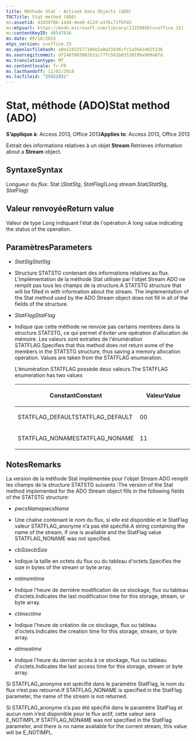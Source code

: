 ```yaml
---
title: Méthode Stat - ActiveX Data Objects (ADO)
TOCTitle: Stat method (ADO)
ms:assetid: d3d3976b-14d4-dee0-412d-a37bc72fbfd3
ms:mtpsurl: https://msdn.microsoft.com/library/JJ250056(v=office.15)
ms:contentKeyID: 48547916
ms.date: 09/18/2015
mtps_version: v=office.15
ms.openlocfilehash: a8e1193257710eb2a0a23436cfc1a36424025136
ms.sourcegitcommit: d7248f803002b31cf7fc561b03530199a9b0a8fd
ms.translationtype: MT
ms.contentlocale: fr-FR
ms.lasthandoff: 11/02/2018
ms.locfileid: "25922831"
---
```

# <a name="stat-method-ado"></a><span data-ttu-id="98b99-102">Stat, méthode (ADO)</span><span class="sxs-lookup"><span data-stu-id="98b99-102">Stat method (ADO)</span></span>


<span data-ttu-id="98b99-103">**S’applique à**: Access 2013, Office 2013</span><span class="sxs-lookup"><span data-stu-id="98b99-103">**Applies to**: Access 2013, Office 2013</span></span>

<span data-ttu-id="98b99-104">Extrait des informations relatives à un objet **Stream**.</span><span class="sxs-lookup"><span data-stu-id="98b99-104">Retrieves information about a **Stream** object.</span></span>

## <a name="syntax"></a><span data-ttu-id="98b99-105">Syntaxe</span><span class="sxs-lookup"><span data-stu-id="98b99-105">Syntax</span></span>

<span data-ttu-id="98b99-106">Longueur du *flux*. Stat (*StatStg*, *StatFlag*)</span><span class="sxs-lookup"><span data-stu-id="98b99-106">Long *stream*.Stat(*StatStg*, *StatFlag*)</span></span>

## <a name="return-value"></a><span data-ttu-id="98b99-107">Valeur renvoyée</span><span class="sxs-lookup"><span data-stu-id="98b99-107">Return value</span></span>

<span data-ttu-id="98b99-108">Valeur de type Long indiquant l'état de l'opération.</span><span class="sxs-lookup"><span data-stu-id="98b99-108">A long value indicating the status of the operation.</span></span>

## <a name="parameters"></a><span data-ttu-id="98b99-109">Paramètres</span><span class="sxs-lookup"><span data-stu-id="98b99-109">Parameters</span></span>

  - <span data-ttu-id="98b99-110">*StatStg*</span><span class="sxs-lookup"><span data-stu-id="98b99-110">*StatStg*</span></span>

  - <span data-ttu-id="98b99-p101">Structure STATSTG contenant des informations relatives au flux. L'implémentation de la méthode Stat utilisée par l'objet Stream ADO ne remplit pas tous les champs de la structure.</span><span class="sxs-lookup"><span data-stu-id="98b99-p101">A STATSTG structure that will be filled in with information about the stream. The implementation of the Stat method used by the ADO Stream object does not fill in all of the fields of the structure.</span></span>

  - <span data-ttu-id="98b99-113">*StatFlag*</span><span class="sxs-lookup"><span data-stu-id="98b99-113">*StatFlag*</span></span>

  - <span data-ttu-id="98b99-p102">Indique que cette méthode ne renvoie pas certains membres dans la structure STATSTG, ce qui permet d'éviter une opération d'allocation de mémoire. Les valeurs sont extraites de l'énumération STATFLAG.</span><span class="sxs-lookup"><span data-stu-id="98b99-p102">Specifies that this method does not return some of the members in the STATSTG structure, thus saving a memory allocation operation. Values are taken from the STATFLAG enumeration.</span></span>  
      
    <span data-ttu-id="98b99-116">L'énumération STATFLAG possède deux valeurs.</span><span class="sxs-lookup"><span data-stu-id="98b99-116">The STATFLAG enumeration has two values</span></span>
    
    <table>
    <colgroup>
    <col style="width: 50%" />
    <col style="width: 50%" />
    </colgroup>
    <thead>
    <tr class="header">
    <th><p><span data-ttu-id="98b99-117">Constant</span><span class="sxs-lookup"><span data-stu-id="98b99-117">Constant</span></span></p></th>
    <th><p><span data-ttu-id="98b99-118">Valeur</span><span class="sxs-lookup"><span data-stu-id="98b99-118">Value</span></span></p></th>
    </tr>
    </thead>
    <tbody>
    <tr class="odd">
    <td><p><span data-ttu-id="98b99-119">STATFLAG_DEFAULT</span><span class="sxs-lookup"><span data-stu-id="98b99-119">STATFLAG_DEFAULT</span></span></p></td>
    <td><p><span data-ttu-id="98b99-120">0</span><span class="sxs-lookup"><span data-stu-id="98b99-120">0</span></span></p></td>
    </tr>
    <tr class="even">
    <td><p><span data-ttu-id="98b99-121">STATFLAG_NONAME</span><span class="sxs-lookup"><span data-stu-id="98b99-121">STATFLAG_NONAME</span></span></p></td>
    <td><p><span data-ttu-id="98b99-122">1</span><span class="sxs-lookup"><span data-stu-id="98b99-122">1</span></span></p></td>
    </tr>
    </tbody>
    </table>


## <a name="remarks"></a><span data-ttu-id="98b99-123">Notes</span><span class="sxs-lookup"><span data-stu-id="98b99-123">Remarks</span></span>

<span data-ttu-id="98b99-124">La version de la méthode Stat implémentée pour l'objet Stream ADO remplit les champs de la structure STATSTG suivants :</span><span class="sxs-lookup"><span data-stu-id="98b99-124">The version of the Stat method implemented for the ADO Stream object fills in the following fields of the STATSTG structure:</span></span>

  - <span data-ttu-id="98b99-125">*pwcsName*</span><span class="sxs-lookup"><span data-stu-id="98b99-125">*pwcsName*</span></span>

  - <span data-ttu-id="98b99-126">Une chaîne contenant le nom du flux, si elle est disponible et le StatFlag valeur STATFLAG\_anonyme n’a pas été spécifié.</span><span class="sxs-lookup"><span data-stu-id="98b99-126">A string containing the name of the stream, if one is available and the StatFlag value STATFLAG\_NONAME was not specified.</span></span>

  - <span data-ttu-id="98b99-127">*cbSize*</span><span class="sxs-lookup"><span data-stu-id="98b99-127">*cbSize*</span></span>

  - <span data-ttu-id="98b99-128">Indique la taille en octets du flux ou du tableau d'octets.</span><span class="sxs-lookup"><span data-stu-id="98b99-128">Specifies the size in bytes of the stream or byte array.</span></span>

  - <span data-ttu-id="98b99-129">*mtime*</span><span class="sxs-lookup"><span data-stu-id="98b99-129">*mtime*</span></span>

  - <span data-ttu-id="98b99-130">Indique l'heure de dernière modification de ce stockage, flux ou tableau d'octets.</span><span class="sxs-lookup"><span data-stu-id="98b99-130">Indicates the last modification time for this storage, stream, or byte array.</span></span>

  - <span data-ttu-id="98b99-131">*ctime*</span><span class="sxs-lookup"><span data-stu-id="98b99-131">*ctime*</span></span>

  - <span data-ttu-id="98b99-132">Indique l'heure de création de ce stockage, flux ou tableau d'octets.</span><span class="sxs-lookup"><span data-stu-id="98b99-132">Indicates the creation time for this storage, stream, or byte array.</span></span>

  - <span data-ttu-id="98b99-133">*atime*</span><span class="sxs-lookup"><span data-stu-id="98b99-133">*atime*</span></span>

  - <span data-ttu-id="98b99-134">Indique l'heure du dernier accès à ce stockage, flux ou tableau d'octets.</span><span class="sxs-lookup"><span data-stu-id="98b99-134">Indicates the last access time for this storage, stream or byte array.</span></span>

<span data-ttu-id="98b99-135">Si STATFLAG\_anonyme est spécifié dans le paramètre StatFlag, le nom du flux n’est pas retourné.</span><span class="sxs-lookup"><span data-stu-id="98b99-135">If STATFLAG\_NONAME is specified in the StatFlag parameter, the name of the stream is not returned.</span></span>

<span data-ttu-id="98b99-136">Si STATFLAG\_anonyme n’a pas été spécifié dans le paramètre StatFlag et aucun nom n’est disponible pour le flux actif, cette valeur sera E\_NOTIMPL.</span><span class="sxs-lookup"><span data-stu-id="98b99-136">If STATFLAG\_NONAME was not specified in the StatFlag parameter, and there is no name available for the current stream, this value will be E\_NOTIMPL.</span></span>

